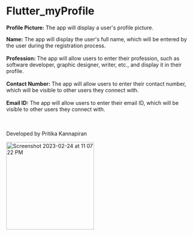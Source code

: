 # Flutter_myProfile

<b>Profile Picture:</b> The app will display a user's profile picture.

<b>Name:</b> The app will display the user's full name, which will be entered by the user during the registration process. <br><br>
<b>Profession:</b> The app will allow users to enter their profession, such as software developer, graphic designer, writer, etc., and display it in their profile.<br><br>
<b>Contact Number:</b> The app will allow users to enter their contact number, which will be visible to other users they connect with. <br><br>
<b>Email ID:</b> The app will allow users to enter their email ID, which will be visible to other users they connect with. <br><br>
<br>

Developed by Pritika Kannapiran

<img width="234" alt="Screenshot 2023-02-24 at 11 07 22 PM" src="https://user-images.githubusercontent.com/95590087/221263719-6093f28a-f473-4023-ba6a-c080601a2da4.png">
